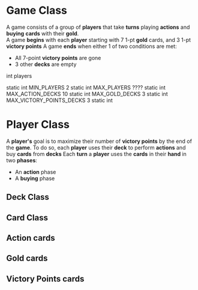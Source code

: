 # Game Class

A game consists of a group of **players** that take **turns** playing **actions** and **buying** **cards** with their **gold**.  
A game **begins** with each **player** starting with 7 1-pt **gold** cards, and 3 1-pt **victory points**
A game **ends** when either 1 of two conditions are met:
  - All 7-point **victory points** are gone
  - 3 other **decks** are empty

int players

static int MIN_PLAYERS 2
static int MAX_PLAYERS ????
static int MAX_ACTION_DECKS 10
static int MAX_GOLD_DECKS 3
static int MAX_VICTORY_POINTS_DECKS 3
static int

#

# Player Class

A **player's** goal is to maximize their number of **victory points** by the end of the **game**.
To do so, each **player** uses their **deck** to perform **actions** and buy **cards** from **decks**
Each **turn** a **player** uses the **cards** in their **hand** in two **phases**:
  - An **action** phase
  - A **buying** phase

## 

## Deck Class

## Card Class
## Action cards
## Gold cards
## Victory Points cards